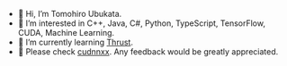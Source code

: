 - 👋 Hi, I’m Tomohiro Ubukata.
- 👀 I’m interested in C++, Java, C#, Python, TypeScript, TensorFlow, CUDA, Machine Learning.
- 🌱 I’m currently learning [Thrust](https://thrust.github.io/).
- 🌟 Please check [cudnnxx](https://github.com/t-ubukata/cudnnxx). Any feedback would be greatly appreciated.
<!---
t-ubukata/t-ubukata is a ✨ special ✨ repository because its `README.md` (this file) appears on your GitHub profile.
You can click the Preview link to take a look at your changes.
--->
